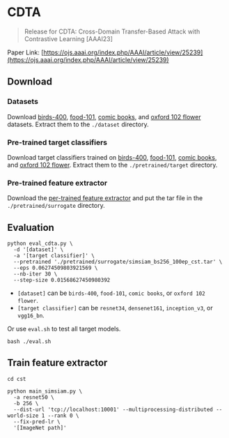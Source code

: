 # CDTA
> Release for CDTA: Cross-Domain Transfer-Based Attack with Contrastive Learning [AAAI23]

Paper Link: [https://ojs.aaai.org/index.php/AAAI/article/view/25239](https://ojs.aaai.org/index.php/AAAI/article/view/25239)

## Download

### Datasets

Download [birds-400](https://github.com/LiulietLee/CDTA/releases/download/v1.1/birds-400.zip), [food-101](http://data.vision.ee.ethz.ch/cvl/food-101.tar.gz), [comic books](https://www.kaggle.com/datasets/cenkbircanoglu/comic-books-classification), and [oxford 102 flower](https://www.robots.ox.ac.uk/~vgg/data/flowers/102/) datasets. Extract them to the `./dataset` directory.

### Pre-trained target classifiers

Download target classifiers trained on [birds-400](https://github.com/LiulietLee/CDTA/releases/download/v1.0/birds-400.zip), [food-101](https://github.com/LiulietLee/CDTA/releases/download/v1.0/food-101.zip), [comic books](https://github.com/LiulietLee/CDTA/releases/download/v1.0/Comic.Books.zip), and [oxford 102 flower](https://github.com/LiulietLee/CDTA/releases/download/v1.0/Oxford.102.Flower.zip). Extract them to the `./pretrained/target` directory.

### Pre-trained feature extractor

Download the [per-trained feature extractor](https://github.com/LiulietLee/CDTA/releases/download/v1.0/simsiam_bs256_100ep_cst.tar) and put the tar file in the `./pretrained/surrogate` directory.

## Evaluation

```
python eval_cdta.py \
  -d '[dataset]' \
  -a '[target classifier]' \
  --pretrained './pretrained/surrogate/simsiam_bs256_100ep_cst.tar' \
  --eps 0.06274509803921569 \
  --nb-iter 30 \
  --step-size 0.01568627450980392
```

- `[dataset]` can be `birds-400`, `food-101`, `comic books`, or `oxford 102 flower`. 
- `[target classifier]` can be `resnet34`, `densenet161`, `inception_v3`, or `vgg16_bn`.

Or use `eval.sh` to test all target models.

```
bash ./eval.sh
```

## Train feature extractor

```
cd cst
```

```
python main_simsiam.py \
  -a resnet50 \
  -b 256 \
  --dist-url 'tcp://localhost:10001' --multiprocessing-distributed --world-size 1 --rank 0 \
  --fix-pred-lr \
  '[ImageNet path]'
```
